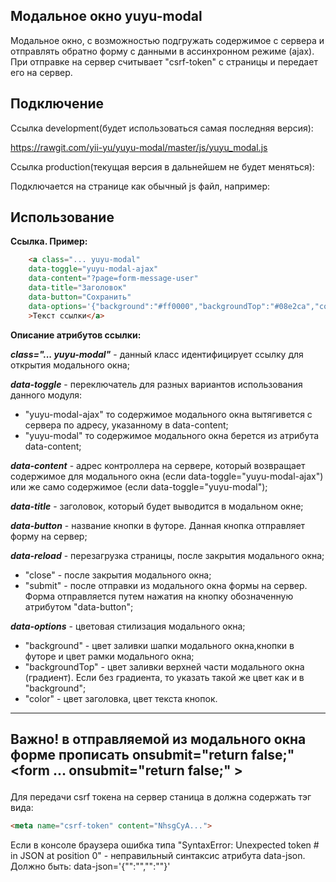 Модальное окно yuyu-modal
-------------
Модальное окно, с возможностью подгружать содержимое с сервера и отправлять обратно форму с данными в ассинхронном режиме (ajax).
При отправке на сервер считывает "csrf-token" с страницы и передает его на сервер. 

Подключение
---------------

Ссылка development(будет использоваться самая последняя версия):

https://rawgit.com/yii-yu/yuyu-modal/master/js/yuyu_modal.js

Ссылка production(текущая версия в дальнейшем не будет меняться):

Подключается на странице как обычный js файл, например:
<script type="text/javascript" src="https://rawgit.com/yii-yu/yuyu-modal/master/js/yuyu_modal.js"></script>

Использование
-----------------

**Ссылка. Пример:**
```html
    <a class="... yuyu-modal" 		
  	data-toggle="yuyu-modal-ajax"
   	data-content="?page=form-message-user"   		
   	data-title="Заголовок" 
 	data-button="Сохранить"
 	data-options='{"background":"#ff0000","backgroundTop":"#08e2ca","color":"#08e2ca"}'
    >Текст ссылки</a>
``` 

**Описание атрибутов ссылки:**
  
***class="... yuyu-modal"***   - данный класс идентифицирует ссылку для открытия модального окна;

***data-toggle***  - переключатель для разных вариантов использования данного модуля: 
* "yuyu-modal-ajax" то содержимое модального окна вытягивется с сервера по адресу, указанному в  data-content;                   
* "yuyu-modal" то содержимое модального окна берется из атрибута data-content;
 
***data-content*** - адрес контроллера на сервере, который возвращает содержимое для модального окна (если data-toggle="yuyu-modal-ajax") или же само содержимое (если data-toggle="yuyu-modal");

***data-title*** - заголовок, который будет выводится в модальном окне;

***data-button*** - название кнопки в футоре. Данная кнопка отправляет форму на сервер;

***data-reload*** - перезагрузка страницы, после закрытия модального окна;
* "close" - после закрытия модального окна;  
* "submit" - после отправки из модального окна формы на сервер. Форма отправляется путем нажатия на кнопку обозначенную атрибутом "data-button";

           
***data-options*** - цветовая стилизация модального окна;   
* "background" - цвет заливки шапки модального окна,кнопки в футоре и цвет рамки модального окна;
* "backgroundTop" - цвет заливки верхней части модального окна (градиент). Если без градиента, то указать такой же цвет как и в "background";
* "color" - цвет заголовка, цвет текста кнопок.          


---
Важно! в отправляемой из модального окна форме прописать onsubmit="return false;" <form ... onsubmit="return false;" ><form>
----

Для передачи csrf токена на сервер станица в <head> </head> должна содержать тэг вида: 
```html
<meta name="csrf-token" content="NhsgCyA...">
```
 
Если в консоле браузера ошибка типа "SyntaxError: Unexpected token # in JSON at position 0" - неправильный синтаксис атрибута data-json. Должно быть: data-json='{"":"","":""}'